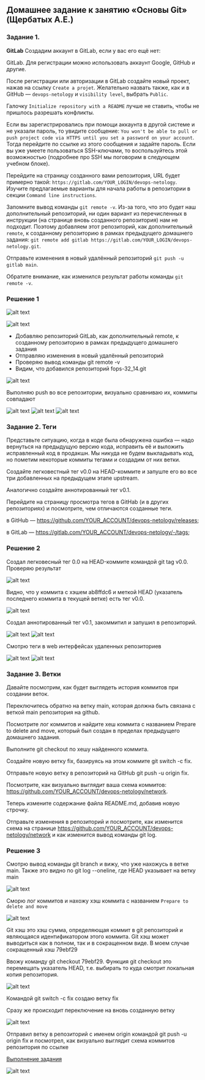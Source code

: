 ## Домашнее задание к занятию «Основы Git» (Щербатых А.Е.)
### Задание 1.

**GitLab**
Создадим аккаунт в GitLab, если у вас его ещё нет:

GitLab. Для регистрации можно использовать аккаунт Google, GitHub и другие.

После регистрации или авторизации в GitLab создайте новый проект, нажав на ссылку ```Create a projet```. Желательно назвать также, как и в GitHub — ```devops-netology``` и ```visibility level```, выбрать ```Public```.

Галочку ```Initialize repository with a README``` лучше не ставить, чтобы не пришлось разрешать конфликты.

Если вы зарегистрировались при помощи аккаунта в другой системе и не указали пароль, то увидите сообщение: ```You won't be able to pull or push project code via HTTPS until you set a password on your account```. Тогда перейдите по ссылке из этого сообщения и задайте пароль. Если вы уже умеете пользоваться SSH-ключами, то воспользуйтесь этой возможностью (подробнее про SSH мы поговорим в следующем учебном блоке).

Перейдите на страницу созданного вами репозитория, URL будет примерно такой: ```https://gitlab.com/YOUR_LOGIN/devops-netology```. Изучите предлагаемые варианты для начала работы в репозитории в секции ```Command line instructions```.

Запомните вывод команды ```git remote -v```.
Из-за того, что это будет наш дополнительный репозиторий, ни один вариант из перечисленных в инструкции (на странице вновь созданного репозитория) нам не подходит. Поэтому добавляем этот репозиторий, как дополнительный ```remote```, к созданному репозиторию в рамках предыдущего домашнего задания: ```git remote add gitlab https://gitlab.com/YOUR_LOGIN/devops-netology.git```.

Отправьте изменения в новый удалённый репозиторий ```git push -u gitlab main```.

Обратите внимание, как изменился результат работы команды ```git remote -v```.

### Решение 1

![alt text](Pictures/Pic01.jpg)

![alt text](Pictures/Pic02.jpg)

- Добавляю репозиторий GitLab, как дополнительный remote, к созданному репозиторию в рамках предыдущего домашнего задания
- Отправляю изменения в новый удалённый репозиторий
- Проверяю вывод команды git remote -v
- Видим, что добавился репозиторий fops-32_14.git

![alt text](Pictures/Pic03.jpg)

Выполняю push во все репозитории, визуально сравниваю их, коммиты совпадают

![alt text](Pictures/Pic04.jpg)
![alt text](Pictures/Pic03_1.jpg)
![alt text](Pictures/Pic05.jpg)

### Задание 2. Теги
Представьте ситуацию, когда в коде была обнаружена ошибка — надо вернуться на предыдущую версию кода, исправить её и выложить исправленный код в продакшн. Мы никуда не будем выкладывать код, но пометим некоторые коммиты тегами и создадим от них ветки.

Создайте легковестный тег v0.0 на HEAD-коммите и запуште его во все три добавленных на предыдущем этапе upstream.

Аналогично создайте аннотированный тег v0.1.

Перейдите на страницу просмотра тегов в GitHab (и в других репозиториях) и посмотрите, чем отличаются созданные теги.

в GitHub — https://github.com/YOUR_ACCOUNT/devops-netology/releases;

в GitLab — https://gitlab.com/YOUR_ACCOUNT/devops-netology/-/tags;

### Решение 2

Создал легковесный тег 0.0 на HEAD-коммите командой git tag v0.0. Проверяю результат

![alt text](Pictures/Pic06.jpg)

Видно, что у коммита с хэшем ab8ffdc6 и меткой HEAD (указатель последнего коммита в текущей ветке) есть тег v0.0.

![alt text](Pictures/Pic07.jpg)

Cоздал аннотированный тег v0.1, закоммитил и запушил в репозиторий.

![alt text](Pictures/Pic09.jpg)
![alt text](Pictures/Pic011.jpg)

Смотрю теги в web интерфейсах удаленных репозиториев

![alt text](Pictures/Pic010.jpg)
![alt text](Pictures/Pic08.jpg)

### Задание 3. Ветки
Давайте посмотрим, как будет выглядеть история коммитов при создании веток.

Переключитесь обратно на ветку main, которая должна быть связана с веткой main репозитория на github.

Посмотрите лог коммитов и найдите хеш коммита с названием Prepare to delete and move, который был создан в пределах предыдущего домашнего задания.

Выполните git checkout по хешу найденного коммита.

Создайте новую ветку fix, базируясь на этом коммите git switch -c fix.

Отправьте новую ветку в репозиторий на GitHub git push -u origin fix.

Посмотрите, как визуально выглядит ваша схема коммитов: https://github.com/YOUR_ACCOUNT/devops-netology/network.

Теперь измените содержание файла README.md, добавив новую строчку.

Отправьте изменения в репозиторий и посмотрите, как изменится схема на странице https://github.com/YOUR_ACCOUNT/devops-netology/network и как изменится вывод команды git log.

### Решение 3

Смотрю вывод команды git branch и вижу, что уже нахожусь в ветке main. Также это видно по git log --oneline, где HEAD указывает на ветку main

![alt text](Pictures/Pic012.jpg)

Сморю лог коммитов и нахожу хэш коммита с названием ```Prepare to delete and move```

![alt text](Pictures/Pic013.jpg)

Git хэш это хэш сумма, определяющая коммит в git репозиторий и являющаяся идентификатором этого коммита. Git хэш может выводиться как в полном, так и в сокращенном виде. В моем случае сокращенный хэш 79ebf29

Ввожу команду git checkout 79ebf29. Функция git checkout это перемещать указатель HEAD, т.е. выбирать то куда смотрит локальная копия репозитория.

![alt text](Pictures/Pic014.jpg)

Командой git switch -c fix создаю ветку fix

Сразу же происходит переключение на вновь созданную ветку

![alt text](Pictures/Pic015.jpg)

Отправил ветку в репозиторий с именем origin командой git push -u origin fix и посмотрел, как визуально выглядит схема коммитов репозитория по ссылке

[Выполнение задания](https://github.com/Anton-Shcherbatykh/githw/network)

![alt text](Pictures/Pic016.jpg)
